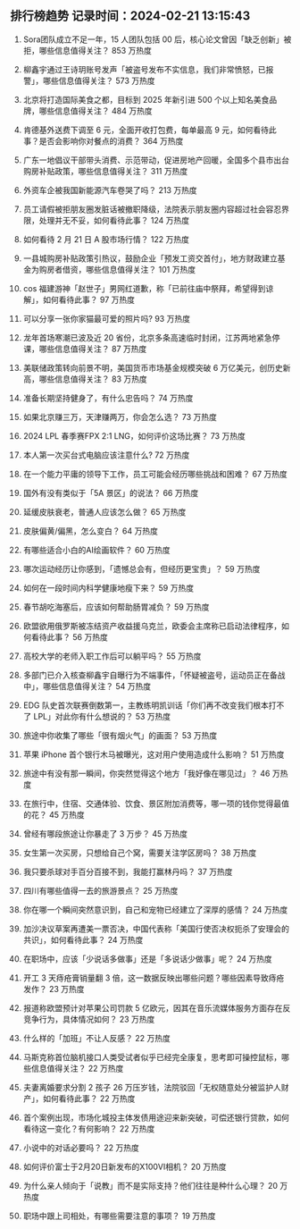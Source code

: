 
## 排行榜趋势 记录时间：2024-02-21 13:15:43
  
  1. Sora团队成立不足一年，15 人团队包括 00 后，核心论文曾因「缺乏创新」被拒，哪些信息值得关注？ 853 万热度
    
  2. 柳鑫宇通过王诗玥账号发声「被盗号发布不实信息，我们非常愤怒，已报警」，哪些信息值得关注？ 573 万热度
    
  3. 北京将打造国际美食之都，目标到 2025 年新引进 500 个以上知名美食品牌，哪些信息值得关注？ 484 万热度
    
  4. 肯德基外送费下调至 6 元，全面开收打包费，每单最高 9 元，如何看待此事？是否会影响你对餐点的消费？ 364 万热度
    
  5. 广东一地倡议干部带头消费、示范带动，促进房地产回暖，全国多个县市出台购房补贴政策，哪些信息值得关注？ 311 万热度
    
  6. 外资车企被我国新能源汽车卷哭了吗？ 213 万热度
    
  7. 员工请假被拒朋友圈发脏话被撤职降级，法院表示朋友圈内容超过社会容忍界限，处理并无不妥，如何看待此事？ 124 万热度
    
  8. 如何看待 2 月 21 日 A 股市场行情？ 122 万热度
    
  9. 一县城购房补贴政策引热议，鼓励企业「预发工资交首付」，地方财政建立基金为购房者借资，哪些信息值得关注？ 101 万热度
    
  10. cos 福建游神「赵世子」男网红道歉，称「已前往庙中祭拜，希望得到谅解」，如何看待此事？ 97 万热度
    
  11. 可以分享一张你家猫最可爱的照片吗? 93 万热度
    
  12. 龙年首场寒潮已波及近 20 省份，北京多条高速临时封闭，江苏两地紧急停课，哪些信息值得关注？ 87 万热度
    
  13. 美联储政策转向前景不明，美国货币市场基金规模突破 6 万亿美元，创历史新高，哪些信息值得关注？ 83 万热度
    
  14. 准备长期坚持健身了，有什么忠告吗？ 74 万热度
    
  15. 如果北京赚三万，天津赚两万，你会怎么选？ 73 万热度
    
  16. 2024 LPL 春季赛FPX 2:1 LNG，如何评价这场比赛？ 73 万热度
    
  17. 本人第一次买台式电脑应该注意什么? 72 万热度
    
  18. 在一个能力平庸的领导下工作，员工可能会经历哪些挑战和困难？ 67 万热度
    
  19. 国外有没有类似于「5A 景区」的说法？ 66 万热度
    
  20. 延缓皮肤衰老，普通人应该怎么做？ 65 万热度
    
  21. 皮肤偏黄/偏黑，怎么变白？ 64 万热度
    
  22. 有哪些适合小白的AI绘画软件？ 60 万热度
    
  23. 哪次运动经历让你感到，「遗憾总会有，但经历更宝贵」？ 59 万热度
    
  24. 如何在一段时间内科学健康地瘦下来？ 59 万热度
    
  25. 春节胡吃海塞后，应该如何帮助肠胃减负？ 59 万热度
    
  26. 欧盟欲用俄罗斯被冻结资产收益援乌克兰，欧委会主席称已启动法律程序，如何看待此事？ 56 万热度
    
  27. 高校大学的老师入职工作后可以躺平吗？ 55 万热度
    
  28. 多部门已介入核查柳鑫宇自曝行为不端事件，「怀疑被盗号，运动员正在备战中」，哪些信息值得关注？ 54 万热度
    
  29. EDG 队史首次联赛倒数第一，主教练明凯训话「你们再不改变我们根本打不了 LPL」对此你有什么想说的？ 53 万热度
    
  30. 旅途中你收集了哪些「很有烟火气」的画面？ 53 万热度
    
  31. 苹果 iPhone 首个银行木马被曝光，这对用户使用造成什么影响？ 51 万热度
    
  32. 旅途中有没有那一瞬间，你突然觉得这个地方「我好像在哪见过」？ 46 万热度
    
  33. 在旅行中，住宿、交通体验、饮食、景区附加消费等，哪一项的钱你觉得最值的花？ 45 万热度
    
  34. 曾经有哪段旅途让你暴走了 3 万步？ 45 万热度
    
  35. 女生第一次买房，只想给自己个窝，需要关注学区房吗？ 38 万热度
    
  36. 我只要杀球对手百分百接不到，我能打赢林丹吗？ 37 万热度
    
  37. 四川有哪些值得一去的旅游景点？ 25 万热度
    
  38. 你在哪一个瞬间突然意识到，自己和宠物已经建立了深厚的感情？ 24 万热度
    
  39. 加沙决议草案再遭美一票否决，中国代表称「美国行使否决权扼杀了安理会的共识」，如何看待此事？ 24 万热度
    
  40. 在职场中，应该「少说话多做事」还是「多说话少做事」呢？ 24 万热度
    
  41. 开工 3 天痔疮膏销量翻 3 倍，这一数据反映出哪些问题？哪些因素导致痔疮发作？ 23 万热度
    
  42. 报道称欧盟预计对苹果公司罚款 5 亿欧元，因其在音乐流媒体服务方面存在反竞争行为，具体情况如何？ 23 万热度
    
  43. 什么样的「加班」不让人反感？ 22 万热度
    
  44. 马斯克称首位脑机接口人类受试者似乎已经完全康复，思考即可操控鼠标，哪些信息值得关注？ 22 万热度
    
  45. 夫妻离婚要求分割 2 孩子 26 万压岁钱，法院驳回「无权随意处分被监护人财产」，如何看待此事？ 22 万热度
    
  46. 首个案例出现，市场化城投主体发债用途迎来新突破，可偿还银行贷款，如何看待这一变化？有何影响？ 22 万热度
    
  47. 小说中的对话必要吗？ 22 万热度
    
  48. 如何评价富士于2月20日新发布的X100VI相机？ 20 万热度
    
  49. 为什么亲人倾向于「说教」而不是实际支持？他们往往是种什么心理？ 20 万热度
    
  50. 职场中跟上司相处，有哪些需要注意的事项？ 19 万热度
    